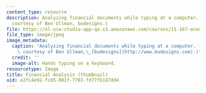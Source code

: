 ```yaml
---
content_type: resource
description: Analyzing financial documents while typing at a computer. (Photograph
  courtesy of Ben Ullman, budesigns.)
file: https://ol-ocw-studio-app-qa.s3.amazonaws.com/courses/11-167-economic-development-technical-capabilities-spring-2004/e2fc4e92fc85801f7701fd77fb187dd4_11-167s04-th.jpg
file_type: image/jpeg
image_metadata:
  caption: "Analyzing financial documents while typing at a computer. (Photograph\
    \ courtesy of Ben Ullman,\_[budesigns](http://www.budesigns.com).)"
  credit: ''
  image-alt: Hands typing on a keyboard.
resourcetype: Image
title: Financial Analysis (thumbnail)
uid: e2fc4e92-fc85-801f-7701-fd77fb187dd4
---
```


